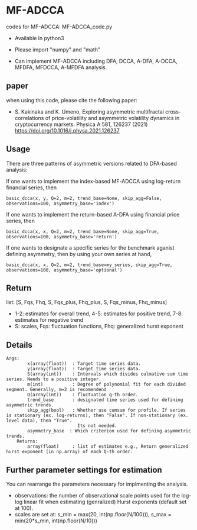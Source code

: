 # MF-ADCCA
codes for MF-ADCCA: MF-ADCCA_code.py

- Available in python3

- Please import "numpy" and "math"

- Can implement MF-ADCCA including DFA, DCCA, A-DFA, A-DCCA, MFDFA, MFDCCA, A-MFDFA analysis.

## paper
when using this code, please cite the following paper:

- S. Kakinaka and K. Umeno, Exploring asymmetric multifractal cross-correlations of price-volatility and asymmetric volatility dynamics in cryptocurrency markets. Physica A 581, 126237 (2021) https://doi.org/10.1016/j.physa.2021.126237

## Usage

There are three patterns of asymmetric versions related to DFA-based analysis:

If one wants to implement the index-based MF-ADCCA using log-return financial series, then

	basic_dcca(x, y, Q=2, m=2, trend_base=None, skip_agg=False, observations=100, asymmetry_base='index')

If one wants to implement the return-based A-DFA using financial price series, then

	basic_dcca(x, x, Q=2, m=2, trend_base=None, skip_agg=True, observations=100, asymmetry_base='return')

If one wants to designate a specific series for the benchmark aganist defining asymmetry, then by using your own series at hand,
	
	basic_dcca(x, x, Q=2, m=2, trend_base=my_series, skip_agg=True, observations=100, asymmetry_base='optional')

## Return

list: [S, Fqs, Fhq, S, Fqs_plus, Fhq_plus, S, Fqs_minus, Fhq_minus]
- 1-2: estimates for overall trend, 4-5: estimates for positive trend, 7-8: estimates for negative trend
- S: scales, Fqs: fluctuation functions, Fhq: generalized hurst exponent

## Details
	Args:
            x(array(float))  : Target time series data.
            y(array(float))  : Target time series data.
            S(array(int))    : Intervals which divides culmative sum time series. Needs to a positive integer.
            m(int)           : Degree of polynomial fit for each divided segment. Generally, m=2 is recomendend
            Q(array(int))    : fluctuation q-th order.
            trend_base       : designated time series used for defining asymmetric trends.
            skip_agg(bool)   : Whether use cumsum for profile. If series is stationary (ex. log-returns), then "False". If non-stationary (ex. level data), then "True".
                               Its not needed.
            asymmetry_base  : Which criterion used for defining asymmetric trends.
        Returns:
            array(float)     : list of estimates e.g., Return generalized hurst exponent (in np.array) of each Q-th order.

## Further parameter settings for estimation

You can rearrange the parameters necessary for implmenting the analysis.
- observations: the number of observational scale points used for the log-log linear fit when estimating (genralized) Hurst exponents (default set at 100).
- scales are set at: s_min = max(20, int(np.floor(N/100))), s_max = min(20*s_min, int(np.floor(N/10)))
  
